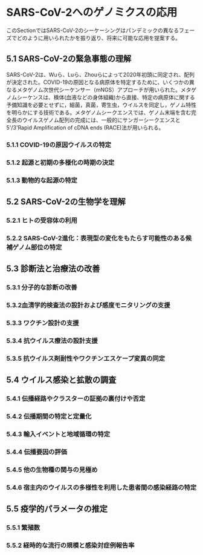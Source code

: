 # SARS-CoV-2へのゲノミクスの応用
このSectionではSARS-CoV-2のシーケーシングはパンデミックの異なるフェーズでどのように用いられたかを振り返り、将来に可能な応用を提案する。

## 5.1 SARS-CoV-2の緊急事態の理解
SARS-CoV-2は、Wuら、Luら、Zhouらによって2020年初頭に同定され、配列が決定された。COVID-19の原因となる病原体を特定するために、いくつかの異なるメタゲノム次世代シーケンサー（mNGS）アプローチが用いられた。メタゲノムシーケンスは、検体(血液などの身体組織)から直接、特定の病原体に関する予備知識を必要とせずに，細菌，真菌，寄生虫，ウイルスを同定し，ゲノム特性を明らかにする技術である。メタゲノムシークエンスでは、ゲノム末端を含む完全長のウイルスゲノム配列の完成には、一般的にサンガーシークエンスと5'/3'Rapid Amplification of cDNA ends (RACE)法が用いられる。

### 5.1.1 COVID-19の原因ウイルスの特定

### 5.1.2 起源と初期の多様化の時期の決定

### 5.1.3 動物的な起源の特定

## 5.2 SARS-CoV-2の生物学を理解

### 5.2.1 ヒトの受容体の利用
### 5.2.2 SARS-CoV-2進化：表現型の変化をもたらす可能性のある候補ゲノム部位の特定

## 5.3 診断法と治療法の改善
### 5.3.1 分子的な診断の改善
### 5.3.2血清学的検査法の設計および感度モニタリングの支援
### 5.3.3 ワクチン設計の支援
### 5.3.4 抗ウイルス療法の設計支援 
### 5.3.5 抗ウイルス剤耐性やワクチンエスケープ変異の同定

## 5.4 ウイルス感染と拡散の調査
### 5.4.1 伝播経路やクラスターの証拠の裏付けや否定
### 5.4.2 伝播期間の特定と定量化
### 5.4.3 輸入イベントと地域循環の特定
### 5.4.4 伝播要因の評価
### 5.4.5 他の生物種の関与の見極め
### 5.4.6 宿主内のウイルスの多様性を利用した患者間の感染経路の特定

## 5.5 疫学的パラメータの推定
### 5.5.1 繁殖数
### 5.5.2 経時的な流行の規模と感染対症例報告率
